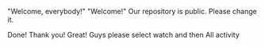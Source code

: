 "Welcome, everybody!" 
"Welcome!"
Our repository is public. Please change it.

Done! Thank you!
Great! Guys please select watch and then All activity
  
